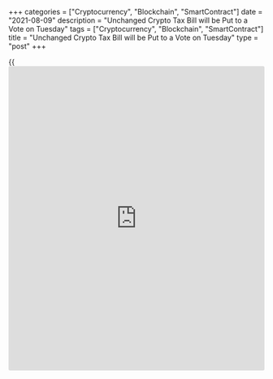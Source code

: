 +++
categories = ["Cryptocurrency", "Blockchain", "SmartContract"]
date = "2021-08-09"
description = "Unchanged Crypto Tax Bill will be Put to a Vote on Tuesday"
tags = ["Cryptocurrency", "Blockchain", "SmartContract"]
title = "Unchanged Crypto Tax Bill will be Put to a Vote on Tuesday"
type = "post"
+++

{{<iframe id="large-banner" src="https://www.bounty.group/#slide=3.0" width="100%" height="600" scrolling="no" style="border: 0px solid rgb(216, 221, 230); border-radius: 3px;">}}

![Unchanged crypto tax bill will be put to a vote on Tuesday][1]

The provisions aim to raise $28 billion for infrastructure funding
through expanded digital asset taxation and will impose broad third-
party reporting requirements on any crypto firm deemed to be a “broker.”
On Monday, Jake Chervinsky, general counsel to Compound Labs, tweeted
that the United States Senate had voted 68 in favor to 29 against ending
the debate surrounding the provisions, halting discussions until
Tuesday’s final vote.

However, Chervinsky emphasized that the Senate could still pass an
amendment to the bill by unanimous consent before the final vote. Senate
talks over the controversial cryptocurrency tax provisions to the U.S.
infrastructure bill have stalled, with an unamended version of the bill
set to be put to a vote on Tuesday. The broad language used to define a
crypto “broker” in the provision has sent shockwaves across the crypto
industry, with analysts inferring that miners, stakers and other network
validators, and software developers could be subjected to third-party
tax reporting requirements despite failing to possess personal
information on their counter-parties.

The crypto sector has thrown support behind an amendment proposed by
senators Pat Toomey, Rob Wyden and Cynthia Lummis that would limit the
definitional scope of crypto “brokers” to exempt miners, validators and
software developers from the provision. However, the majority of
lawmakers are backing a competing amendment from Rob Portman, Mark
Warner and Kyrsten Sinema that would only exempt miners, proof-of-stake
validators and wallet providers from the bill.

According to a Sunday Twitter thread from Lummis, both sides are now at
an impasse over the 30-hour rule — which allows senators to consider a
bill for up to 30 hours before voting on it.

_Source:[FXPro][2]_

   1. /files/downloads/e/a/5/ea5839e204229226a36332bb02c91e29_5a84b0492cf2701656d447578513dce4.jpg
   2. /geturl/index/a147a4034bf95ac1ebf08370d2382e535233ab4f/
